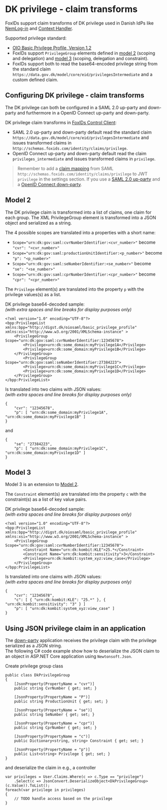 # DK privilege - claim transforms

FoxIDs support claim transforms of DK privilege used in Danish IdPs like [NemLog-in](up-party-howto-saml-2.0-nemlogin.md) and [Context Handler](howto-saml-2.0-context-Handler.md).

Supported privilege standard: 

- [OIO Basic Privilege Profile, Version 1.2](https://digst.dk/media/20999/oiosaml-basic-privilege-profile-1_2.pdf)
- FoxIDs support `PrivilegeGroup` elements defined in [model 2](#model-2) (scoping and delegation) and [model 3](#model-3) (scoping, delegation and constraint).
- FoxIDs support both to read the base64-encoded privilege string from the standard claim `https://data.gov.dk/model/core/eid/privilegesIntermediate` and a custom defined claim.

## Configuring DK privilege - claim transforms
The DK privilege can both be configured in a SAML 2.0 up-party and down-party and furthermore in a OpenID Connect up-party and down-party.

DK privilege claim transforms in [FoxIDs Control Client](control.md#foxids-control-client):

- SAML 2.0 up-party and down-party default read the standard claim `https://data.gov.dk/model/core/eid/privilegesIntermediate` and issues transformed claims in `http://schemas.foxids.com/identity/claims/privilege`.
- OpenID Connect up-party and down-party default read the claim `privileges_intermediate` and issues transformed claims in `privilege`.

> Remember to add a [claim mapping](saml-2.0.md#claim-mappings) from SAML `http://schemas.foxids.com/identity/claims/privilege` to JWT `privilege` in the settings section. If you use a [SAML 2.0 up-party](up-party-saml-2.0.md) and a [OpenID Connect down-party](down-party-oidc.md).

## Model 2
The DK privilege claim is transformed into a list of claims, one claim for each group. The XML PrivilegeGroup element is transformed into a JSON object and serialized as a string.

The 4 possible scopes are translated into a properties with a short name:
- `Scope="urn:dk:gov:saml:cvrNumberIdentifier:<cvr_number>"` become `"cvr": "<cvr_number>"`
- `Scope="urn:dk:gov:saml:productionUnitIdentifier:<p_number>"` become `"p": "<p_number>"`
- `Scope="urn:dk:gov:saml:seNumberIdentifier:<se_number>"` become `"se": "<se_number>"`
- `Scope="urn:dk:gov:saml:cprNumberIdentifier:<cpr_number>"` become `"cpr": "<cpr_number>"`

The `Privilege` element(s) are translated into the property `p` with the privilege values(s) as a list.

DK privilege base64-decoded sample:  
*(with extra spaces and line breaks for display purposes only)*

    <?xml version="1.0" encoding="UTF-8"?>
    <bpp:PrivilegeList xmlns:bpp="http://digst.dk/oiosaml/basic_privilege_profile" xmlns:xsi="http://www.w3.org/2001/XMLSchema-instance" >
        <PrivilegeGroup Scope="urn:dk:gov:saml:cvrNumberIdentifier:12345678">
            <Privilege>urn:dk:some_domain:myPrivilege1A</Privilege>
            <Privilege>urn:dk:some_domain:myPrivilege1B</Privilege>
        </PrivilegeGroup>
            <PrivilegeGroup Scope="urn:dk:gov:saml:seNumberIdentifier:27384223">
            <Privilege>urn:dk:some_domain:myPrivilege1C</Privilege>
            <Privilege>urn:dk:some_domain:myPrivilege1D</Privilege>
        </PrivilegeGroup>
    </bpp:PrivilegeList>

Is translated into two claims with JSON values:  
*(with extra spaces and line breaks for display purposes only)*

    {
        "cvr": "12345678",
        "p": [ "urn:dk:some_domain:myPrivilege1A", "urn:dk:some_domain:myPrivilege1B" ]
    }

and

    {
        "se": "27384223",
        "p": [ "urn:dk:some_domain:myPrivilege1C", "urn:dk:some_domain:myPrivilege1D" ]
    }


## Model 3
Model 3 is an extension to [Model 2](#model-2).

The `Constraint` element(s) are translated into the property `c` with the constraint(s) as a list of key value pairs.

DK privilege base64-decoded sample:  
*(with extra spaces and line breaks for display purposes only)*

    <?xml version="1.0" encoding="UTF-8"?>
    <bpp:PrivilegeList xmlns:bpp="http://digst.dk/oiosaml/basic_privilege_profile" xmlns:xsi="http://www.w3.org/2001/XMLSchema-instance" >
        <PrivilegeGroup Scope="urn:dk:gov:saml:cvrNumberIdentifier:12345678">
            <Constraint Name="urn:dk:kombit:KLE">25.*</Constraint>
            <Constraint Name="urn:dk:kombit:sensitivity">3</Constraint>
            <Privilege>urn:dk:kombit:system_xyz:view_case</Privilege>
        </PrivilegeGroup>
    </bpp:PrivilegeList>

Is translated into one claims with JSON values:  
*(with extra spaces and line breaks for display purposes only)*

    {
        "cvr": "12345678",
        "c": [ { "urn:dk:kombit:KLE": "25.*" }, { "urn:dk:kombit:sensitivity": "3" } ]
        "p": [ "urn:dk:kombit:system_xyz:view_case" ]
    }

## Using JSON privilege claim in an application
The [down-party](parties.md#down-party) application receives the privilege claim with the privilege serialized as a JSON string.  
The following C# code example show how to deserialize the JSON claim to an object in ASP.NET Core application using `Newtonsoft.Json`.

Create privilege group class

    public class DkPrivilegeGroup
    {
        [JsonProperty(PropertyName = "cvr")]
        public string CvrNumber { get; set; }

        [JsonProperty(PropertyName = "P")]
        public string ProductionUnit { get; set; }

        [JsonProperty(PropertyName = "se")]
        public string SeNumber { get; set; }

        [JsonProperty(PropertyName = "cpr")]
        public string CprNumber { get; set; }

        [JsonProperty(PropertyName = "c")]
        public Dictionary<string, string> Constraint { get; set; }

        [JsonProperty(PropertyName = "p")]
        public List<string> Privilege { get; set; }
    }

and deserialize the claim in e.g., a controller

    var privileges = User.Claims.Where(c => c.Type == "privilege")
        .Select(c => JsonConvert.DeserializeObject<DkPrivilegeGroup>(c.Value)).ToList();
    foreach(var privilege in privileges)
    {
        // TODO handle access based on the privilege
    }